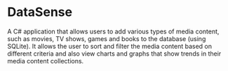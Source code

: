 # DataSense

A C# application that allows users to add various types of media
content, such as movies, TV shows, games and books to the database
(using SQLite). It allows the user to sort and filter the media content
based on different criteria and also view charts and graphs that show
trends in their media content collections.
